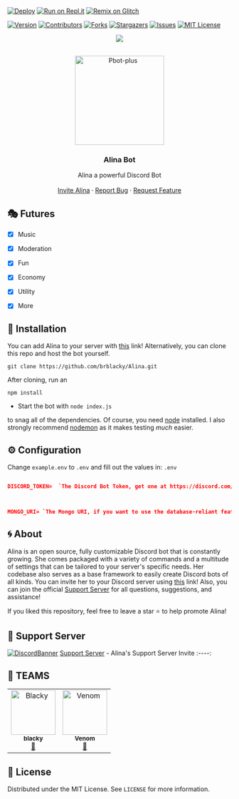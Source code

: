[![Deploy](https://www.herokucdn.com/deploy/button.svg)](https://heroku.com/deploy?template=https://github.com/brblacky/Alina)
[![Run on Repl.it](https://repl.it/badge/github/brblacky/Alina)](https://repl.it/github/brblacky/Alina)
[![Remix on Glitch](https://cdn.glitch.com/2703baf2-b643-4da7-ab91-7ee2a2d00b5b%2Fremix-button.svg)](https://glitch.com/edit/#!/import/github/brblacky/alina)


[![Version][version-shield]](version-url)
[![Contributors][contributors-shield]][contributors-url]
[![Forks][forks-shield]][forks-url]
[![Stargazers][stars-shield]][stars-url]
[![Issues][issues-shield]][issues-url]
[![MIT License][license-shield]][license-url]
<center><img src="https://capsule-render.vercel.app/api?type=waving&color=gradient&height=200&section=header&text=Alina&fontSize=80&fontAlignY=35&animation=twinkling&fontColor=gradient" /></center>


<!-- PROJECT LOGO -->
<br />
<p align="center">
  <a href="https://github.com/brblacky/Alina">
    <img src="https://cdn.discordapp.com/attachments/841728122633715743/865610713971687484/68747470733a2f2f63646e2e646973636f72646170702e636f6d2f6174746163686d656e74732f3830343036353737343633.png" alt="Pbot-plus" width="200" height="200">
  </a>

  <h3 align="center">Alina Bot</h3>

  <p align="center">
    Alina a powerful Discord Bot
    <br />
    <br />
    <a href="https://discord.com/api/oauth2/authorize?client_id=841716414053351486&permissions=8&scope=bot">Invite Alina</a>
    ·
    <a href="https://github.com/brblacky/Alina/issues">Report Bug</a>
    ·
    <a href="https://github.com/brblacky/Alina/issues">Request Feature</a>
  </p>
</p>

## 🎭 Futures

- [x] Music
- [x] Moderation
- [x] Fun
- [x] Economy
- [x] Utility
- [x] More


<!-- INSTALL -->
## 🚀 Installation
 You can add Alina to your server with [this](https://discord.com/api/oauth2/authorize?client_id=841716414053351486&permissions=8&scope=bot) link! Alternatively, you can clone this repo and host the bot yourself.
```
git clone https://github.com/brblacky/Alina.git
```
After cloning, run an
```
npm install
```
* Start the bot with `node index.js`

to snag all of the dependencies. Of course, you need [node](https://nodejs.org/en/) installed. I also strongly recommend [nodemon](https://www.npmjs.com/package/nodemon) as it makes testing *much* easier.
<!-- CONFIGURATION -->

## ⚙️ Configuration

Change `example.env` to `.env` and fill out the values in: `.env` 
```json

DISCORD_TOKEN=  `The Discord Bot Token, get one at https://discord.com/developers/applications`



MONGO_URI= `The Mongo URI, if you want to use the database-reliant features`

```

<!-- ABOUT THE PROJECT -->

## 🌀 About

Alina is an open source, fully customizable Discord bot that is constantly growing. She comes packaged with a variety of commands and a multitude of settings that can be tailored to your server's specific needs. Her codebase also serves as a base framework to easily create Discord bots of all kinds. You can invite her to your Discord server using [this](https://discord.com/api/oauth2/authorize?client_id=841716414053351486&permissions=8&scope=bot) link! Also, you can join the official [Support Server](https://discord.gg/uAVaeCP9VH) for all questions, suggestions, and assistance!

If you liked this repository, feel free to leave a star ⭐ to help promote Alina!

## 💌 Support Server
[![DiscordBanner](https://invidget.switchblade.xyz/uAVaeCP9VH)](https://discord.gg/uAVaeCP9VH)
[Support Server](https://discord.gg/uAVaeCP9VH) - Alina's Support Server Invite
:----:

## 👥 TEAMS ##
<div align="left">
<table>
  <tr>
     <td align="center"><a href="https://discord.com/users/491577179495333903"><img src="https://cdn.discordapp.com/avatars/491577179495333903/a_3f79ff04ec2e9fd68bb0f80401bd817a.gif?size=256&f=.gif?size=512" width="100px;" alt="Blacky"/><br /><sub><b>blacky</b></sub></a><br /><a href="https://discord.com/users/491577179495333903" title="Owner">👑</a></td>
     <td align="center"><a href="https://discord.com/users/767393101241122826"><img src="https://cdn.discordapp.com/avatars/767393101241122826/09703f8931666b4fa31e9027356dd34b.webp?size=512" width="100px;" alt="Venom"/><br /><sub><b>Venom</b></sub></a><br /><a href="https://discord.com/users/767393101241122826" title="Owner">👑</a></td>
     
  </tr>
</table>
</div>

<!-- LICENSE -->

## 🔐 License

Distributed under the MIT License. See `LICENSE` for more information.

[version-shield]: https://img.shields.io/github/package-json/v/brblacky/Alina?style=for-the-badge
[version-url]: https://github.com/brblacky/Alina
[contributors-shield]: https://img.shields.io/github/contributors/brblacky/Alina.svg?style=for-the-badge
[contributors-url]: https://github.com/brblacky/Alina/graphs/contributors
[forks-shield]: https://img.shields.io/github/forks/brblacky/Alina.svg?style=for-the-badge
[forks-url]: https://github.com/brblacky/Alina/network/members
[stars-shield]: https://img.shields.io/github/stars/brblacky/Alina.svg?style=for-the-badge
[stars-url]: https://github.com/brblacky/Alina/stargazers
[issues-shield]: https://img.shields.io/github/issues/brblacky/Alina.svg?style=for-the-badge
[issues-url]: https://github.com/brblacky/Alina/issues
[license-shield]: https://img.shields.io/github/license/brblacky/Alina.svg?style=for-the-badge
[license-url]: https://github.com/brblacky/Alina/blob/master/LICENSE
